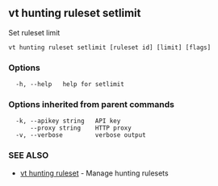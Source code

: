 ## vt hunting ruleset setlimit

Set ruleset limit

```
vt hunting ruleset setlimit [ruleset id] [limit] [flags]
```

### Options

```
  -h, --help   help for setlimit
```

### Options inherited from parent commands

```
  -k, --apikey string   API key
      --proxy string    HTTP proxy
  -v, --verbose         verbose output
```

### SEE ALSO

* [vt hunting ruleset](vt_hunting_ruleset.md)	 - Manage hunting rulesets

